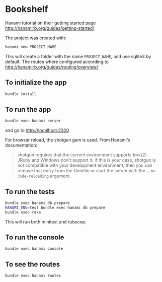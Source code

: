 # Bookshelf

Hanami tutorial on their getting started page <http://hanamirb.org/guides/getting-started/>

The project was created with:

```bash
hanami new PROJECT_NAME
```

This will create a folder with the name `PROJECT_NAME`, and use sqlite3 by default.
The routes where configured according to <http://hanamirb.org/guides/routing/overview/>


## To initialize the app

```bash
bundle install
```


## To run the app

```bash
bundle exec hanami server
```

and go to <http://localhost:2300>

For browser reload, the shotgun gem is used. From Hanami's documentation:

> shotgun requires that the current environment supports fork(2). JRuby and Windows don't support it. If this is your case, shotgun is not compatible with your development environment, then you can remove that entry from the Gemfile or start the server with the `--no-code-reloading` argument.


## To run the tests

```bash
bundle exec hanami db prepare
HANAMI_ENV=test bundle exec hanami db prepare
bundle exec rake
```

This will run both minitest and rubocop.


## To run the console

```bash
bundle exec hanami console
```


## To see the routes

```bash
bundle exec hanami routes
```
